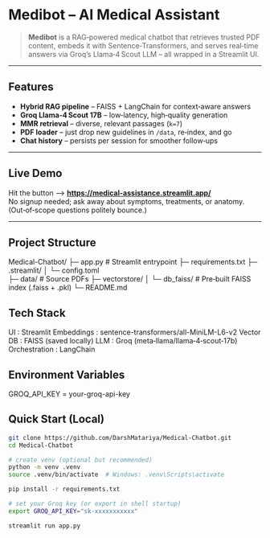 # Medibot – AI Medical Assistant


> **Medibot** is a RAG‑powered medical chatbot that retrieves trusted PDF content, embeds it with Sentence‑Transformers, and serves real‑time answers via Groq’s Llama‑4 Scout LLM – all wrapped in a Streamlit UI.

---

## Features
- **Hybrid RAG pipeline** – FAISS + LangChain for context‑aware answers  
- **Groq Llama‑4 Scout 17B** – low‑latency, high‑quality generation  
- **MMR retrieval** – diverse, relevant passages (`k=7`)  
- **PDF loader** – just drop new guidelines in `/data`, re‑index, and go  
- **Chat history** – persists per session for smoother follow‑ups  

---

## Live Demo
Hit the button –> **https://medical-assistance.streamlit.app/**  
No signup needed; ask away about symptoms, treatments, or anatomy.  
(Out‑of‑scope questions politely bounce.)

---

## Project Structure

Medical-Chatbot/
├─ app.py                # Streamlit entrypoint
├─ requirements.txt
├─ .streamlit/
│   └─ config.toml       
├─ data/                 # Source PDFs
├─ vectorstore/
│   └─ db_faiss/         # Pre‑built FAISS index (.faiss + .pkl)
└─ README.md            


## Tech Stack

UI : Streamlit
Embeddings : sentence-transformers/all-MiniLM-L6-v2
Vector DB : FAISS (saved locally)
LLM	 : Groq (meta‑llama/llama‑4‑scout‑17b)
Orchestration : LangChain

## Environment Variables
GROQ_API_KEY = your-groq-api-key

## Quick Start (Local)

```bash
git clone https://github.com/DarshMatariya/Medical-Chatbot.git
cd Medical-Chatbot

# create venv (optional but recommended)
python -m venv .venv
source .venv/bin/activate  # Windows: .venv\Scripts\activate

pip install -r requirements.txt

# set your Groq key (or export in shell startup)
export GROQ_API_KEY="sk-xxxxxxxxxxx"

streamlit run app.py
